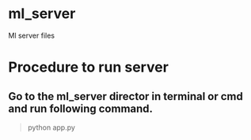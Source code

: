 # ml_server
Ml server files 

# Procedure to run server
## Go to the ml_server director in terminal or cmd and run following command.
>python app.py
